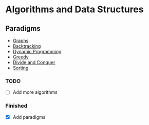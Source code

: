 # Algorithms and Data Structures

## Paradigms

- [Graphs](graphs/README.md)
- [Backtracking](backtracking/README.md)
- [Dynamic Programming](dp/README.md)
- [Greedy](greedy/README.md)
- [Divide and Conquer](divide-and-conquer/README.md)
- [Sorting](sorting/README.md)

### TODO

- [ ] Add more algorithms

### Finished

- [x] Add paradigms
